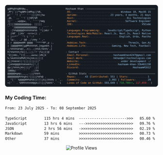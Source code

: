 <a href="https://github.com/HashaamKhan19/HashaamKhan19">
  <picture>
    <source media="(prefers-color-scheme: dark)" srcset="https://raw.githubusercontent.com/HashaamKhan19/HashaamKhan19/main/dark_mode.svg">
    <img alt="Hashaam Khan's GitHub Profile README" src="https://raw.githubusercontent.com/HashaamKhan19/HashaamKhan19/main/dark_mode.svg">
  </picture>
</a>

<h3>My Coding Time:</h1>
<!--START_SECTION:waka-->

```txt
From: 23 July 2025 - To: 08 September 2025

TypeScript        115 hrs 4 mins  ---------------------->>>   85.60 %
JavaScript        13 hrs 6 mins   --->>>>>>>>>>>>>>>>>>>>>>   09.76 %
JSON              2 hrs 56 mins   ->>>>>>>>>>>>>>>>>>>>>>>>   02.19 %
Markdown          59 mins         >>>>>>>>>>>>>>>>>>>>>>>>>   00.73 %
Other             37 mins         >>>>>>>>>>>>>>>>>>>>>>>>>   00.46 %
```

<!--END_SECTION:waka-->

<p align="center">
  <img src="https://komarev.com/ghpvc/?username=HashaamKhan19&color=grey&style=for-the-badge&abbreviated=true" alt="Profile Views"/>
</p>
